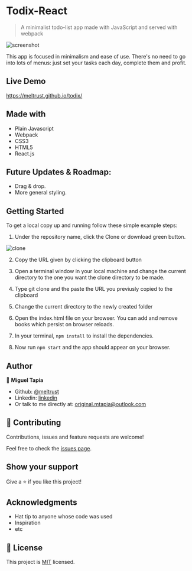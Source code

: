 # Todix-React

> A minimalist todo-list app made with JavaScript and served with webpack 

![screenshot](./assets/img/app_screenshot.png)

This app is focused in minimalism and ease of use.  There's no need to go into lots of menus: just set your tasks each day, complete them and profit.

## Live Demo

https://meltrust.github.io/todix/



## Made with

- Plain Javascript
- Webpack
- CSS3
- HTML5
- React.js

## Future Updates & Roadmap:

- Drag & drop.
- More general styling.

## Getting Started


To get a local copy up and running follow these simple example steps:

1. Under the repository name, click the Clone or download green button.

![clone](https://user-images.githubusercontent.com/53324035/73660989-4451aa80-4667-11ea-8a89-176f89d6548a.png)

2. Copy the URL given by clicking the clipboard button

3. Open a terminal window in your local machine and change the current directory to the one you
   want the clone directory to be made.

4. Type  git clone and the paste the URL you previusly copied to the clipboard

5. Change the current directory to the newly created folder

6. Open the index.html file on your browser. You can add and remove books which persist on browser reloads.

7. In your terminal, `npm install` to install the dependencies.

8. Now run `npm start` and the app should appear on your browser.


## Author

👤 **Miguel Tapia**

- Github: [@meltrust](https://github.com/meltrust)
- Linkedin: [linkedin](https://www.linkedin.com/in/meltrust/)
- Or talk to me directly at: original.mtapia@outlook.com


## 🤝 Contributing

Contributions, issues and feature requests are welcome!

Feel free to check the [issues page](issues/).

## Show your support

Give a ⭐️ if you like this project!

## Acknowledgments

- Hat tip to anyone whose code was used
- Inspiration
- etc

## 📝 License

This project is [MIT](lic.url) licensed.


